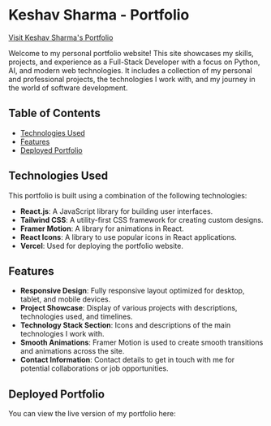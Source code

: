 # Keshav Sharma - Portfolio


[Visit Keshav Sharma's Portfolio](https://keshav-portfolio-kt3b.vercel.app/)

Welcome to my personal portfolio website! This site showcases my skills, projects, and experience as a Full-Stack Developer with a focus on Python, AI, and modern web technologies. It includes a collection of my personal and professional projects, the technologies I work with, and my journey in the world of software development.

## Table of Contents

- [Technologies Used](#technologies-used)
- [Features](#features)
- [Deployed Portfolio](#deployed-portfolio)

## Technologies Used

This portfolio is built using a combination of the following technologies:

- **React.js**: A JavaScript library for building user interfaces.
- **Tailwind CSS**: A utility-first CSS framework for creating custom designs.
- **Framer Motion**: A library for animations in React.
- **React Icons**: A library to use popular icons in React applications.
- **Vercel**: Used for deploying the portfolio website.

## Features

- **Responsive Design**: Fully responsive layout optimized for desktop, tablet, and mobile devices.
- **Project Showcase**: Display of various projects with descriptions, technologies used, and timelines.
- **Technology Stack Section**: Icons and descriptions of the main technologies I work with.
- **Smooth Animations**: Framer Motion is used to create smooth transitions and animations across the site.
- **Contact Information**: Contact details to get in touch with me for potential collaborations or job opportunities.

## Deployed Portfolio

You can view the live version of my portfolio here:

